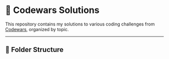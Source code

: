 # 🥋 Codewars Solutions

This repository contains my solutions to various coding challenges from [Codewars](https://www.codewars.com/), organized by topic.

---

## 📁 Folder Structure


